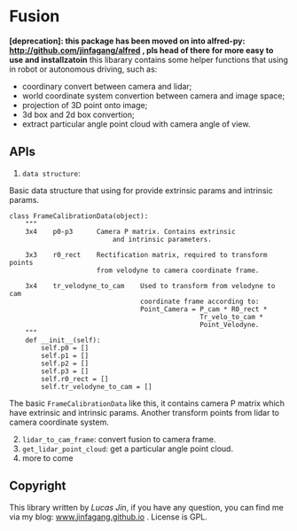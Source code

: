 # Fusion

**[deprecation]: this package has been moved on into alfred-py: http://github.com/jinfagang/alfred , pls head of there for more easy to use and installzatoin**
this libarary contains some helper functions that using in robot or autonomous driving, such as:

- coordinary convert between camera and lidar;
- world coordinate system convertion between camera and image space;
- projection of 3D point onto image;
- 3d box and 2d box convertion;
- extract particular angle point cloud with camera angle of view.


## APIs

1. `data structure`:

Basic data structure that using for provide extrinsic params and intrinsic params. 

```
class FrameCalibrationData(object):
    """
    3x4    p0-p3      Camera P matrix. Contains extrinsic
                          and intrinsic parameters.

    3x3    r0_rect    Rectification matrix, required to transform points
                      from velodyne to camera coordinate frame.

    3x4    tr_velodyne_to_cam    Used to transform from velodyne to cam
                                 coordinate frame according to:
                                 Point_Camera = P_cam * R0_rect *
                                                Tr_velo_to_cam *
                                                Point_Velodyne.
    """
    def __init__(self):
        self.p0 = []
        self.p1 = []
        self.p2 = []
        self.p3 = []
        self.r0_rect = []
        self.tr_velodyne_to_cam = []
```

The basic `FrameCalibrationData` like this, it contains camera P matrix which have extrinsic and intrinsic params. Another transform points from lidar to camera coordinate system.


2. `lidar_to_cam_frame`: convert fusion to camera frame.
3. `get_lidar_point_cloud`: get a particular angle point cloud.
4. more to come



## Copyright

This library written by *Lucas Jin*, if you have any question, you can find me via my blog: www.jinfagang.github.io . License is GPL.
